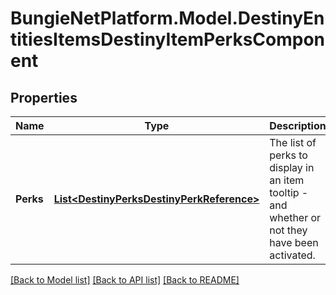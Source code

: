 # BungieNetPlatform.Model.DestinyEntitiesItemsDestinyItemPerksComponent
## Properties

Name | Type | Description | Notes
------------ | ------------- | ------------- | -------------
**Perks** | [**List&lt;DestinyPerksDestinyPerkReference&gt;**](DestinyPerksDestinyPerkReference.md) | The list of perks to display in an item tooltip - and whether or not they have been activated. | [optional] 

[[Back to Model list]](../README.md#documentation-for-models) [[Back to API list]](../README.md#documentation-for-api-endpoints) [[Back to README]](../README.md)

